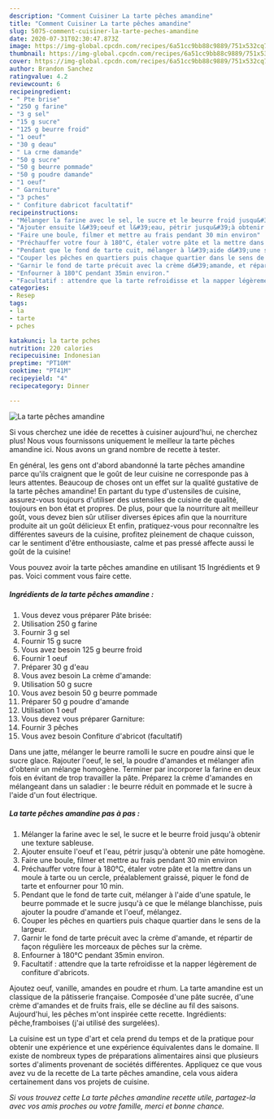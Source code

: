 ```yaml
---
description: "Comment Cuisiner La tarte pêches amandine"
title: "Comment Cuisiner La tarte pêches amandine"
slug: 5075-comment-cuisiner-la-tarte-peches-amandine
date: 2020-07-31T02:30:47.873Z
image: https://img-global.cpcdn.com/recipes/6a51cc9bb88c9889/751x532cq70/la-tarte-peches-amandine-photo-principale-de-la-recette.jpg
thumbnail: https://img-global.cpcdn.com/recipes/6a51cc9bb88c9889/751x532cq70/la-tarte-peches-amandine-photo-principale-de-la-recette.jpg
cover: https://img-global.cpcdn.com/recipes/6a51cc9bb88c9889/751x532cq70/la-tarte-peches-amandine-photo-principale-de-la-recette.jpg
author: Brandon Sanchez
ratingvalue: 4.2
reviewcount: 6
recipeingredient:
- " Pte brise"
- "250 g farine"
- "3 g sel"
- "15 g sucre"
- "125 g beurre froid"
- "1 oeuf"
- "30 g deau"
- " La crme damande"
- "50 g sucre"
- "50 g beurre pommade"
- "50 g poudre damande"
- "1 oeuf"
- " Garniture"
- "3 pches"
- " Confiture dabricot facultatif"
recipeinstructions:
- "Mélanger la farine avec le sel, le sucre et le beurre froid jusqu&#39;à obtenir une texture sableuse."
- "Ajouter ensuite l&#39;oeuf et l&#39;eau, pétrir jusqu&#39;à obtenir une pâte homogène."
- "Faire une boule, filmer et mettre au frais pendant 30 min environ"
- "Préchauffer votre four à 180°C, étaler votre pâte et la mettre dans un moule à tarte ou un cercle, préalablement graissé, piquer le fond de tarte et enfourner pour 10 min."
- "Pendant que le fond de tarte cuit, mélanger à l&#39;aide d&#39;une spatule, le beurre pommade et le sucre jusqu&#39;à ce que le mélange blanchisse, puis ajouter la poudre d&#39;amande et l&#39;oeuf, mélangez."
- "Couper les pêches en quartiers puis chaque quartier dans le sens de la largeur."
- "Garnir le fond de tarte précuit avec la crème d&#39;amande, et répartir de façon régulière les morceaux de pêches sur la crème."
- "Enfourner à 180°C pendant 35min environ."
- "Facultatif : attendre que la tarte refroidisse et la napper légèrement de confiture d&#39;abricots."
categories:
- Resep
tags:
- la
- tarte
- pches

katakunci: la tarte pches 
nutrition: 220 calories
recipecuisine: Indonesian
preptime: "PT10M"
cooktime: "PT41M"
recipeyield: "4"
recipecategory: Dinner

---
```



![La tarte pêches amandine](https://img-global.cpcdn.com/recipes/6a51cc9bb88c9889/751x532cq70/la-tarte-peches-amandine-photo-principale-de-la-recette.jpg)

Si vous cherchez une idée de recettes à cuisiner aujourd'hui, ne cherchez plus! Nous vous fournissons uniquement le meilleur la tarte pêches amandine ici. Nous avons un grand nombre de recette à tester.

En général, les gens ont d'abord abandonné la tarte pêches amandine parce qu'ils craignent que le goût de leur cuisine ne corresponde pas à leurs attentes. Beaucoup de choses ont un effet sur la qualité gustative de la tarte pêches amandine! En partant du type d'ustensiles de cuisine, assurez-vous toujours d'utiliser des ustensiles de cuisine de qualité, toujours en bon état et propres. De plus, pour que la nourriture ait meilleur goût, vous devez bien sûr utiliser diverses épices afin que la nourriture produite ait un goût délicieux Et enfin, pratiquez-vous pour reconnaître les différentes saveurs de la cuisine, profitez pleinement de chaque cuisson, car le sentiment d'être enthousiaste, calme et pas pressé affecte aussi le goût de la cuisine!

<!--inarticleads1-->

Vous pouvez avoir la tarte pêches amandine en utilisant 15 Ingrédients et 9 pas. Voici comment vous faire cette.

##### Ingrédients de la tarte pêches amandine :

1. Vous devez vous préparer  Pâte brisée:
1. Utilisation 250 g farine
1. Fournir 3 g sel
1. Fournir 15 g sucre
1. Vous avez besoin 125 g beurre froid
1. Fournir 1 oeuf
1. Préparer 30 g d&#39;eau
1. Vous avez besoin  La crème d&#39;amande:
1. Utilisation 50 g sucre
1. Vous avez besoin 50 g beurre pommade
1. Préparer 50 g poudre d&#39;amande
1. Utilisation 1 oeuf
1. Vous devez vous préparer  Garniture:
1. Fournir 3 pêches
1. Vous avez besoin  Confiture d&#39;abricot (facultatif)


Dans une jatte, mélanger le beurre ramolli le sucre en poudre ainsi que le sucre glace. Rajouter l&#39;oeuf, le sel, la poudre d&#39;amandes et mélanger afin d&#39;obtenir un mélange homogène. Terminer par incorporer la farine en deux fois en évitant de trop travailler la pâte. Préparez la crème d&#39;amandes en mélangeant dans un saladier : le beurre réduit en pommade et le sucre à l&#39;aide d&#39;un fout électrique. 

<!--inarticleads2-->

##### La tarte pêches amandine pas à pas :

1. Mélanger la farine avec le sel, le sucre et le beurre froid jusqu&#39;à obtenir une texture sableuse.
1. Ajouter ensuite l&#39;oeuf et l&#39;eau, pétrir jusqu&#39;à obtenir une pâte homogène.
1. Faire une boule, filmer et mettre au frais pendant 30 min environ
1. Préchauffer votre four à 180°C, étaler votre pâte et la mettre dans un moule à tarte ou un cercle, préalablement graissé, piquer le fond de tarte et enfourner pour 10 min.
1. Pendant que le fond de tarte cuit, mélanger à l&#39;aide d&#39;une spatule, le beurre pommade et le sucre jusqu&#39;à ce que le mélange blanchisse, puis ajouter la poudre d&#39;amande et l&#39;oeuf, mélangez.
1. Couper les pêches en quartiers puis chaque quartier dans le sens de la largeur.
1. Garnir le fond de tarte précuit avec la crème d&#39;amande, et répartir de façon régulière les morceaux de pêches sur la crème.
1. Enfourner à 180°C pendant 35min environ.
1. Facultatif : attendre que la tarte refroidisse et la napper légèrement de confiture d&#39;abricots.


Ajoutez oeuf, vanille, amandes en poudre et rhum. La tarte amandine est un classique de la pâtisserie française. Composée d&#39;une pâte sucrée, d&#39;une crème d&#39;amandes et de fruits frais, elle se décline au fil des saisons. Aujourd&#39;hui, les pêches m&#39;ont inspirée cette recette. Ingrédients: pêche,framboises (j&#39;ai utilisé des surgelées). 

<!--inarticleads1-->

<p>
La cuisine est un type d'art et cela prend du temps et de la pratique pour obtenir une expérience et une expérience équivalentes dans le domaine. Il existe de nombreux types de préparations alimentaires ainsi que plusieurs sortes d'aliments provenant de sociétés différentes. Appliquez ce que vous avez vu de la recette de La tarte pêches amandine, cela vous aidera certainement dans vos projets de cuisine.
</p>

<p>
<i>Si vous trouvez cette La tarte pêches amandine recette utile, partagez-la avec vos amis proches ou votre famille, merci et bonne chance.</i>
</p>
